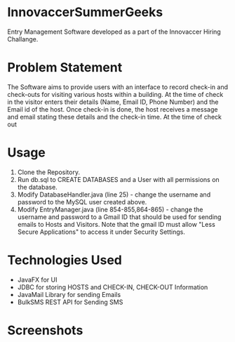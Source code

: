 # InnovaccerSummerGeeks
Entry Management Software developed as a part of the Innovaccer Hiring Challange.

# Problem Statement
The Software aims to provide users with an interface to record check-in and check-outs for visiting various hosts within a building.
At the time of check in the visitor enters their details (Name, Email ID, Phone Number) and the Email id of the host. Once check-in is done, the host receives a message and email stating these details and the check-in time.
At the time of check out 

# Usage
1. Clone the Repository.
2. Run db.sql to CREATE DATABASES and a User with all permissions on the database.
3. Modify DatabaseHandler.java (line 25) - change the username and password to the MySQL user created above.
4. Modify EntryManager.java (line 854-855,864-865) - change the username and password to a Gmail ID that should be used for sending emails to Hosts and Visitors. Note that the gmail ID must allow "Less Secure Applications" to access it under Security Settings.

# Technologies Used
- JavaFX for UI
- JDBC for storing HOSTS and CHECK-IN, CHECK-OUT Information
- JavaMail Library for sending Emails
- BulkSMS REST API for Sending SMS

# Screenshots
